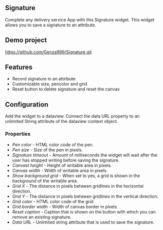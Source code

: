 ## Signature
Complete any delivery service App with this Signature widget.
This widget allows you to save a signature to an attribute.

## Demo project

https://github.com/Genza999/Signature.git

## Features
* Record signature in an attribute
* Customizable size, pencolor and grid
* Reset button to delete signature and reset the canvas

## Configuration
Add the widget to a dataview. Connect the data URL property to an unlimited String attribute of the dataview context object.

### Properties
* *Pen color* - HTML color code of the pen.
* *Pen size* - Size of the pen in pixels.
* *Signature timeout* - Amount of milliseconds the widget will wait after the user has stopped writing before saving the signature.
* *Canvast height* - Height of writable area in pixels.
* *Canvas width* - Width of writable area in pixels.
* *Show background grid* - When set to yes, a grid is shown in the background of the writable area.
* *Grid X* - The distance in pixels between gridlines in the horizontal direction.
* *Grid Y* - The distance in pixels between gridlines in the vertical direction.
* *Grid color* - HTML color code of the grid
* *Grid border width* - Width of canvas border in pixels
* *Reset caption* - Caption that is shown on the button with which you can remove an existing signature.
* *Data URL* - Unlimited string attribute that is used to save the signature.
